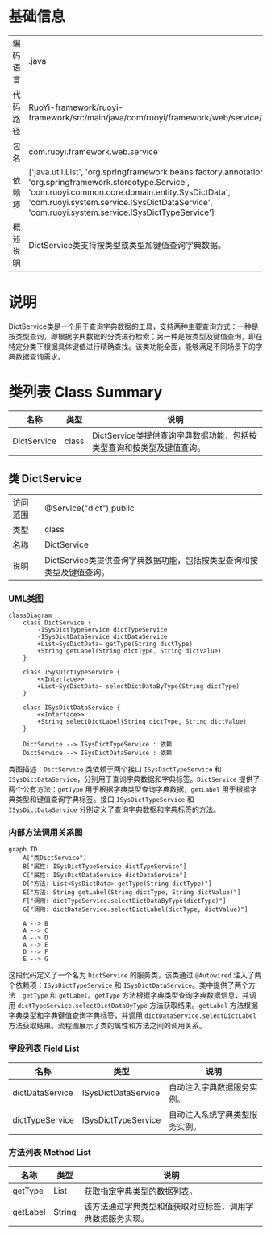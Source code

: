 # 基础信息

|      |      |
|------|------|
| 编码语言 | .java |
| 代码路径 | RuoYi-framework/ruoyi-framework/src/main/java/com/ruoyi/framework/web/service/DictService.java |
| 包名 | com.ruoyi.framework.web.service |
| 依赖项 | ['java.util.List', 'org.springframework.beans.factory.annotation.Autowired', 'org.springframework.stereotype.Service', 'com.ruoyi.common.core.domain.entity.SysDictData', 'com.ruoyi.system.service.ISysDictDataService', 'com.ruoyi.system.service.ISysDictTypeService'] |
| 概述说明 | DictService类支持按类型或类型加键值查询字典数据。 |

# 说明

DictService类是一个用于查询字典数据的工具，支持两种主要查询方式：一种是按类型查询，即根据字典数据的分类进行检索；另一种是按类型及键值查询，即在特定分类下根据具体键值进行精确查找。该类功能全面，能够满足不同场景下的字典数据查询需求。

# 类列表 Class Summary

| 名称   | 类型  | 说明 |
|-------|------|-------------|
| DictService | class | DictService类提供查询字典数据功能，包括按类型查询和按类型及键值查询。 |



## 类 DictService

|      |      |
|------|------|
| 访问范围 | @Service("dict");public |
| 类型 | class |
| 名称 | DictService |
| 说明 | DictService类提供查询字典数据功能，包括按类型查询和按类型及键值查询。 |


### UML类图

```mermaid
classDiagram
    class DictService {
        -ISysDictTypeService dictTypeService
        -ISysDictDataService dictDataService
        +List~SysDictData~ getType(String dictType)
        +String getLabel(String dictType, String dictValue)
    }

    class ISysDictTypeService {
        <<Interface>>
        +List~SysDictData~ selectDictDataByType(String dictType)
    }

    class ISysDictDataService {
        <<Interface>>
        +String selectDictLabel(String dictType, String dictValue)
    }

    DictService --> ISysDictTypeService : 依赖
    DictService --> ISysDictDataService : 依赖
```

类图描述：`DictService` 类依赖于两个接口 `ISysDictTypeService` 和 `ISysDictDataService`，分别用于查询字典数据和字典标签。`DictService` 提供了两个公有方法：`getType` 用于根据字典类型查询字典数据，`getLabel` 用于根据字典类型和键值查询字典标签。接口 `ISysDictTypeService` 和 `ISysDictDataService` 分别定义了查询字典数据和字典标签的方法。


### 内部方法调用关系图

```mermaid
graph TD
    A["类DictService"]
    B["属性: ISysDictTypeService dictTypeService"]
    C["属性: ISysDictDataService dictDataService"]
    D["方法: List<SysDictData> getType(String dictType)"]
    E["方法: String getLabel(String dictType, String dictValue)"]
    F["调用: dictTypeService.selectDictDataByType(dictType)"]
    G["调用: dictDataService.selectDictLabel(dictType, dictValue)"]

    A --> B
    A --> C
    A --> D
    A --> E
    D --> F
    E --> G
```

这段代码定义了一个名为 `DictService` 的服务类，该类通过 `@Autowired` 注入了两个依赖项：`ISysDictTypeService` 和 `ISysDictDataService`。类中提供了两个方法：`getType` 和 `getLabel`。`getType` 方法根据字典类型查询字典数据信息，并调用 `dictTypeService.selectDictDataByType` 方法获取结果。`getLabel` 方法根据字典类型和字典键值查询字典标签，并调用 `dictDataService.selectDictLabel` 方法获取结果。流程图展示了类的属性和方法之间的调用关系。

### 字段列表 Field List

| 名称  | 类型  | 说明 |
|-------|-------|------|
| dictDataService | ISysDictDataService | 自动注入字典数据服务实例。 |
| dictTypeService | ISysDictTypeService | 自动注入系统字典类型服务实例。 |

### 方法列表 Method List

| 名称  | 类型  | 说明 |
|-------|-------|------|
| getType | List<SysDictData> | 获取指定字典类型的数据列表。 |
| getLabel | String | 该方法通过字典类型和值获取对应标签，调用字典数据服务实现。 |




